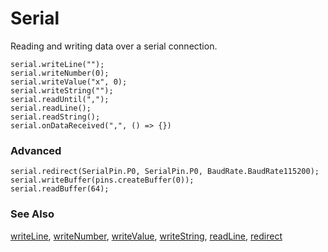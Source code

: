 # Serial

Reading and writing data over a serial connection.

```cards
serial.writeLine("");
serial.writeNumber(0);
serial.writeValue("x", 0);
serial.writeString("");
serial.readUntil(",");
serial.readLine();
serial.readString();
serial.onDataReceived(",", () => {})
```

### Advanced

```cards
serial.redirect(SerialPin.P0, SerialPin.P0, BaudRate.BaudRate115200);
serial.writeBuffer(pins.createBuffer(0));
serial.readBuffer(64);
```

### See Also

[writeLine](/reference/serial/write-line), [writeNumber](/reference/serial/write-number), [writeValue](/reference/serial/write-value), [writeString](/reference/serial/write-string), [readLine](/reference/serial/read-line), [redirect](/reference/serial/redirect-to)
